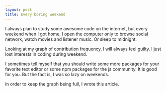 ```yaml
---
layout: post
title: Every boring weekend
---
```


I always plan to study some awesome code on the internet,
but every weekend when I got home, I open the computer
only to browse social network, watch movies and listener music.
Or sleep to midnight.

Looking at my graph of contribution frequency, I will always feel
guilty. I just lost interests in coding during weekend.

I sometimes tell myself that you should write some more packages for your favorite text editor or some npm packages for the js community. It is good for you. But the fact is, I was so lazy on weekends.

In order to keep the graph being full, I wrote this article.
